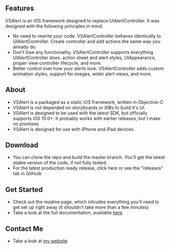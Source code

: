 ## Features

VSAlert is an iOS framework designed to replace UIAlertController. It was designed with the following principles in mind:

* No need to rewrite your code. VSAlertController behaves identically to UIAlertController. Create controller and add actions the same way you already do.
* Don't lose any functionality. VSAlertController supports everything UIAlertController does: action sheet and alert styles, UIAppearance, proper view controller lifecycle, and more.
* Better control over how your alerts look. VSAlertController adds custom animation styles, support for images, wider alert views, and more.

## About
* VSAlert is a packaged as a static iOS framework, written in Objective-C
* VSAlert is not depended on storyboards or XIBs to build it's UI.
* VSAlert is designed to be used with the latest SDK, but officially supports iOS 10.0+. It probably works with earlier releases, but I make no promises
* VSAlert is designed for use with iPhone and iPad devices.

## Download
* You can clone the repo and build the master branch. You'll get the latest stable version of the code, if not fully tested.
* For the latest production ready release, click here or see the "releases" tab in GitHuib

## Get Started
* Check out the readme page, which inlcudes everything you'll need to get set up right away (it shouldn't take more than a few minutes)
* Take a look at the full documentation, available [here](https://vsanthanam.github.io/VSAlert/Documentation/)

## Contact Me
* Take a look at [my website](https://www,vsanthanam.)
